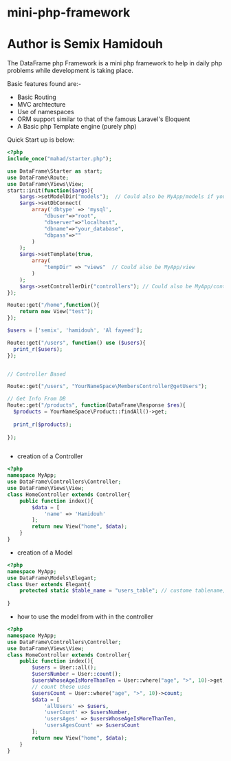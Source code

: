 # mini-php-framework
# Author is Semix Hamidouh
The DataFrame php Framework is a mini php framework to help in daily php problems while development is taking place.

Basic features found are:-
- Basic Routing
- MVC archtecture
- Use of namespaces
- ORM support similar to that of the famous Laravel's Eloquent
- A Basic php Template engine (purely php)

Quick Start up is below:
```php
<?php
include_once("mahad/starter.php");

use DataFrame\Starter as start;
use DataFrame\Route;
use DataFrame\Views\View;
start::init(function($args){
	$args->setModelDir("models");  // Could also be MyApp/models if you app is in a subfolder
	$args->setDbConnect(
		array('dbtype' => 'mysql', 
			"dbuser"=>"root", 
			"dbserver"=>"localhost", 
			"dbname"=>"your_database", 
			"dbpass"=>""
		)
	);
	$args->setTemplate(true,
		array(
			"tempDir" => "views"  // Could also be MyApp/view
		)
	);
	$args->setControllerDir("controllers"); // Could also be MyApp/controller
});

Route::get("/home",function(){
	return new View("test");
});

$users = ['semix', 'hamidouh', 'Al fayeed'];

Route::get("/users", function() use ($users){
  print_r($users);
});


// Controller Based

Route::get("/users", "YourNameSpace\MembersController@getUsers");

// Get Info From DB
Route::get("/products", function(DataFrame\Response $res){
  $products = YourNameSpace\Product::findAll()->get;
  
  print_r($products);
  
});



```
- creation of a Controller

```php
<?php
namespace MyApp;
use DataFrame\Controllers\Controller;
use DataFrame\Views\View;
class HomeController extends Controller{
	public function index(){
		$data = [
			'name' => 'Hamidouh'
		];
		return new View("home", $data);
	}
}
```




- creation of a Model
```php
<?php 
namespace MyApp;
use DataFrame\Models\Elegant;
class User extends Elegant{
	protected static $table_name = "users_table"; // custome tablename, the framework assumes the plural version of the class name
	
}

```



- how to use the model from with in the controller

```php
<?php
namespace MyApp;
use DataFrame\Controllers\Controller;
use DataFrame\Views\View;
class HomeController extends Controller{
	public function index(){
		$users = User::all();
		$usersNumber = User::count();
		$usersWhoseAgeIsMoreThanTen = User::where("age", ">", 10)->get; // it is optional to use get() or just get
		// count these uses
		$usersCount = User::where("age", ">", 10)->count;
		$data = [
			'allUsers' => $users,
			'userCount' => $usersNumber,
			'usersAges' => $usersWhoseAgeIsMoreThanTen,
			'usersAgesCount' => $usersCount
		];
		return new View("home", $data);
	}
}
```
